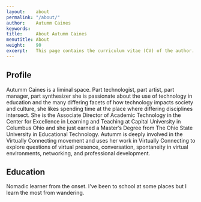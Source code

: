 ```yaml
---
layout:    about
permalink: "/about/"
author:    Autumm Caines
keywords:  
title:     About Autumm Caines
menutitle: About
weight:    90
excerpt:   This page contains the curriculum vitae (CV) of the author.
---
```


## Profile

Autumm Caines is a liminal space. Part technologist, part artist, part manager, part synthesizer she is passionate about the use of technology in education and the many differing facets of how technology impacts society and culture, she likes spending time at the place where differing disciplines intersect.
She is the Associate Director of Academic Technology in the Center for Excellence in Learning and Teaching at Capital University in Columbus Ohio and she just earned a Master’s Degree from The Ohio State University in Educational Technology. Autumm is deeply involved in the Virtually Connecting movement and uses her work in Virtually Connecting to explore questions of virtual presence, conversation, spontaneity in virtual environments, networking, and professional development.


## Education

Nomadic learner from the onset. I've been to school at some places but I learn the most from wandering.
